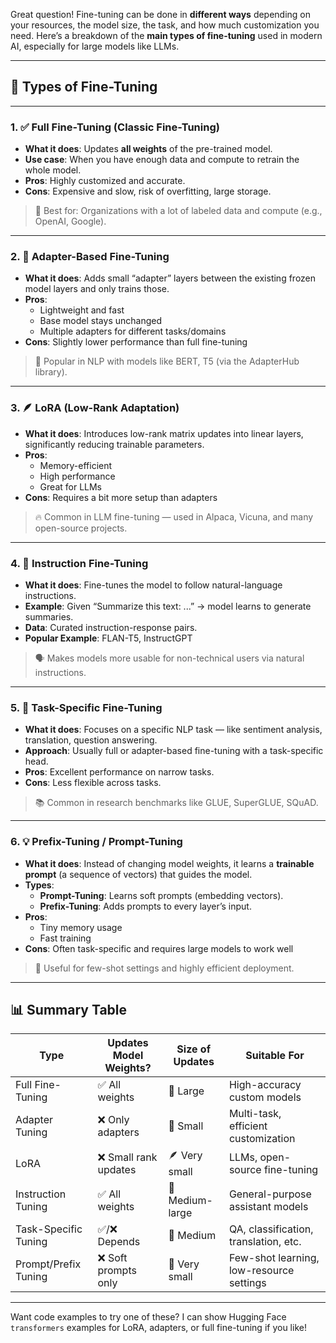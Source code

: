 Great question! Fine-tuning can be done in **different ways** depending on your resources, the model size, the task, and how much customization you need. Here’s a breakdown of the **main types of fine-tuning** used in modern AI, especially for large models like LLMs.

---

## 🔧 **Types of Fine-Tuning**

---

### 1. ✅ **Full Fine-Tuning (Classic Fine-Tuning)**

- **What it does**: Updates **all weights** of the pre-trained model.
- **Use case**: When you have enough data and compute to retrain the whole model.
- **Pros**: Highly customized and accurate.
- **Cons**: Expensive and slow, risk of overfitting, large storage.

> 🧠 Best for: Organizations with a lot of labeled data and compute (e.g., OpenAI, Google).

---

### 2. 🧩 **Adapter-Based Fine-Tuning**

- **What it does**: Adds small “adapter” layers between the existing frozen model layers and only trains those.
- **Pros**:
  - Lightweight and fast
  - Base model stays unchanged
  - Multiple adapters for different tasks/domains
- **Cons**: Slightly lower performance than full fine-tuning

> 🔧 Popular in NLP with models like BERT, T5 (via the AdapterHub library).

---

### 3. 🪶 **LoRA (Low-Rank Adaptation)**

- **What it does**: Introduces low-rank matrix updates into linear layers, significantly reducing trainable parameters.
- **Pros**:
  - Memory-efficient
  - High performance
  - Great for LLMs
- **Cons**: Requires a bit more setup than adapters

> 🔥 Common in LLM fine-tuning — used in Alpaca, Vicuna, and many open-source projects.

---

### 4. 📜 **Instruction Fine-Tuning**

- **What it does**: Fine-tunes the model to follow natural-language instructions.
- **Example**: Given “Summarize this text: ...” → model learns to generate summaries.
- **Data**: Curated instruction-response pairs.
- **Popular Example**: FLAN-T5, InstructGPT

> 🗣️ Makes models more usable for non-technical users via natural instructions.

---

### 5. 🎯 **Task-Specific Fine-Tuning**

- **What it does**: Focuses on a specific NLP task — like sentiment analysis, translation, question answering.
- **Approach**: Usually full or adapter-based fine-tuning with a task-specific head.
- **Pros**: Excellent performance on narrow tasks.
- **Cons**: Less flexible across tasks.

> 📚 Common in research benchmarks like GLUE, SuperGLUE, SQuAD.

---

### 6. 💡 **Prefix-Tuning / Prompt-Tuning**

- **What it does**: Instead of changing model weights, it learns a **trainable prompt** (a sequence of vectors) that guides the model.
- **Types**:
  - **Prompt-Tuning**: Learns soft prompts (embedding vectors).
  - **Prefix-Tuning**: Adds prompts to every layer’s input.
- **Pros**:
  - Tiny memory usage
  - Fast training
- **Cons**: Often task-specific and requires large models to work well

> 🧪 Useful for few-shot settings and highly efficient deployment.

---

## 📊 Summary Table

| Type                  | Updates Model Weights? | Size of Updates | Suitable For                             |
|-----------------------|------------------------|------------------|------------------------------------------|
| Full Fine-Tuning      | ✅ All weights          | 💾 Large         | High-accuracy custom models              |
| Adapter Tuning        | ❌ Only adapters        | 🧩 Small          | Multi-task, efficient customization      |
| LoRA                  | ❌ Small rank updates   | 🪶 Very small     | LLMs, open-source fine-tuning            |
| Instruction Tuning    | ✅ All weights          | 💾 Medium-large   | General-purpose assistant models         |
| Task-Specific Tuning  | ✅/❌ Depends            | 🧠 Medium         | QA, classification, translation, etc.    |
| Prompt/Prefix Tuning  | ❌ Soft prompts only    | 🧠 Very small     | Few-shot learning, low-resource settings |

---

Want code examples to try one of these? I can show Hugging Face `transformers` examples for LoRA, adapters, or full fine-tuning if you like!
